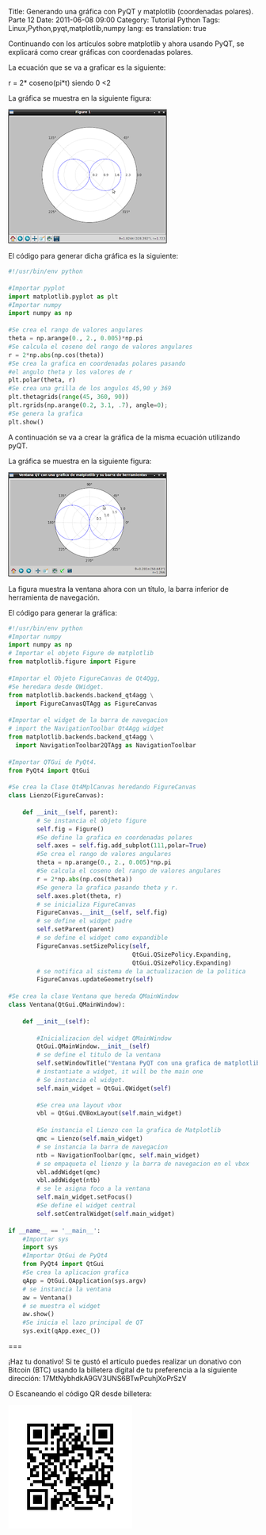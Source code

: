 Title: Generando una gráfica con PyQT y matplotlib (coordenadas polares). Parte 12
Date: 2011-06-08 09:00
Category: Tutorial Python
Tags: Linux,Python,pyqt,matplotlib,numpy
lang: es
translation: true

Continuando con los artículos sobre matplotlib y ahora usando PyQT, se explicará como crear gráficas con coordenadas polares.


La ecuación que se va a graficar es la siguiente:

r = 2* coseno(pi*t) siendo 0 <2

La gráfica se muestra en la siguiente figura:

![Gráfica coordenadas polares - matplotlib](./images/matplotlib12-1.png)

El código para generar dicha gráfica es la siguiente:




```python
#!/usr/bin/env python

#Importar pyplot
import matplotlib.pyplot as plt
#Importar numpy
import numpy as np

#Se crea el rango de valores angulares
theta = np.arange(0., 2., 0.005)*np.pi
#Se calcula el coseno del rango de valores angulares
r = 2*np.abs(np.cos(theta))
#Se crea la grafica en coordenadas polares pasando
#el angulo theta y los valores de r
plt.polar(theta, r)
#Se crea una grilla de los angulos 45,90 y 369
plt.thetagrids(range(45, 360, 90))
plt.rgrids(np.arange(0.2, 3.1, .7), angle=0);
#Se genera la grafica
plt.show()
```

A continuación se va a crear la gráfica de la misma ecuación utilizando pyQT.

La gráfica se muestra en la siguiente figura:


![Gráfica coordenadas polares - matplotlib 2 ](./images/matplotlib12-2.png)

La figura muestra la ventana ahora con un título, la barra inferior de herramienta de navegación.

El código para generar la gráfica:

```python
#!/usr/bin/env python
#Importar numpy 
import numpy as np
# Importar el objeto Figure de matplotlib
from matplotlib.figure import Figure

#Importar el Objeto FigureCanvas de Qt4Qgg,
#Se heredara desde QWidget.
from matplotlib.backends.backend_qt4agg \
  import FigureCanvasQTAgg as FigureCanvas

#Importar el widget de la barra de navegacion 
# import the NavigationToolbar Qt4Agg widget
from matplotlib.backends.backend_qt4agg \
  import NavigationToolbar2QTAgg as NavigationToolbar

#Importar QTGui de PyQt4.
from PyQt4 import QtGui

#Se crea la Clase Qt4MplCanvas heredando FigureCanvas
class Lienzo(FigureCanvas):
    
    def __init__(self, parent):
        # Se instancia el objeto figure
        self.fig = Figure()
        #Se define la grafica en coordenadas polares
        self.axes = self.fig.add_subplot(111,polar=True)
        #Se crea el rango de valores angulares
        theta = np.arange(0., 2., 0.005)*np.pi
        #Se calcula el coseno del rango de valores angulares
        r = 2*np.abs(np.cos(theta))
        #Se genera la grafica pasando theta y r.
        self.axes.plot(theta, r)
        # se inicializa FigureCanvas
        FigureCanvas.__init__(self, self.fig)
        # se define el widget padre
        self.setParent(parent)
        # se define el widget como expandible
        FigureCanvas.setSizePolicy(self,
                                   QtGui.QSizePolicy.Expanding,
                                   QtGui.QSizePolicy.Expanding)
        # se notifica al sistema de la actualizacion de la politica
        FigureCanvas.updateGeometry(self)

#Se crea la clase Ventana que hereda QMainWindow
class Ventana(QtGui.QMainWindow):
    
    def __init__(self):
        
        #Inicializacion del widget QMainWindow
        QtGui.QMainWindow.__init__(self)
        # se define el titulo de la ventana
        self.setWindowTitle("Ventana PyQT con una grafica de matplotlib")
        # instantiate a widget, it will be the main one
        # Se instancia el widget.
        self.main_widget = QtGui.QWidget(self)
        
        #Se crea una layout vbox
        vbl = QtGui.QVBoxLayout(self.main_widget)
        
        #Se instancia el Lienzo con la grafica de Matplotlib
        qmc = Lienzo(self.main_widget)
        # se instancia la barra de navegacion
        ntb = NavigationToolbar(qmc, self.main_widget)
        # se empaqueta el lienzo y la barra de navegacion en el vbox
        vbl.addWidget(qmc)
        vbl.addWidget(ntb)
        # se le asigna foco a la ventana
        self.main_widget.setFocus()
        #Se define el widget central
        self.setCentralWidget(self.main_widget)

if __name__ == '__main__':
    #Importar sys
    import sys
    #Importar QtGui de PyQt4
    from PyQt4 import QtGui
    #Se crea la aplicacion grafica
    qApp = QtGui.QApplication(sys.argv)
    # se instancia la ventana
    aw = Ventana()
    # se muestra el widget
    aw.show()
    #Se inicia el lazo principal de QT
    sys.exit(qApp.exec_())
```


===

¡Haz tu donativo!
Si te gustó el artículo puedes realizar un donativo con Bitcoin (BTC)
usando la billetera digital de tu preferencia a la siguiente
dirección: 17MtNybhdkA9GV3UNS6BTwPcuhjXoPrSzV

O Escaneando el código QR desde billetera:

![17MtNybhdkA9GV3UNS6BTwPcuhjXoPrSzV](./images/17MtNybhdkA9GV3UNS6BTwPcuhjXoPrSzV.png)
